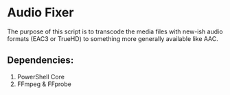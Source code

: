 # Audio Fixer

The purpose of this script is to transcode the media files with new-ish audio formats (EAC3 or TrueHD) to something more generally available like AAC.

## Dependencies:
1. PowerShell Core 
1. FFmpeg & FFprobe
